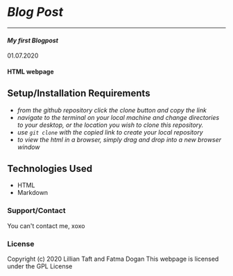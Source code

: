 # _Blog Post_
* * *
#### _My first Blogpost_ 
01.07.2020

#### HTML webpage

## Setup/Installation Requirements
* _from the github repository click the clone button and copy the link_
* _navigate to the terminal on your local machine and change directories to your desktop, or the location you wish to clone this repository._
* _use `git clone` with the copied link to create your local repository_
* _to view the html in a browser, simply drag and drop into a new browser window_

## Technologies Used
* HTML
* Markdown

### Support/Contact
You can't contact me, xoxo

### License
Copyright (c) 2020 Lillian Taft and Fatma Dogan
This webpage is licensed under the GPL License